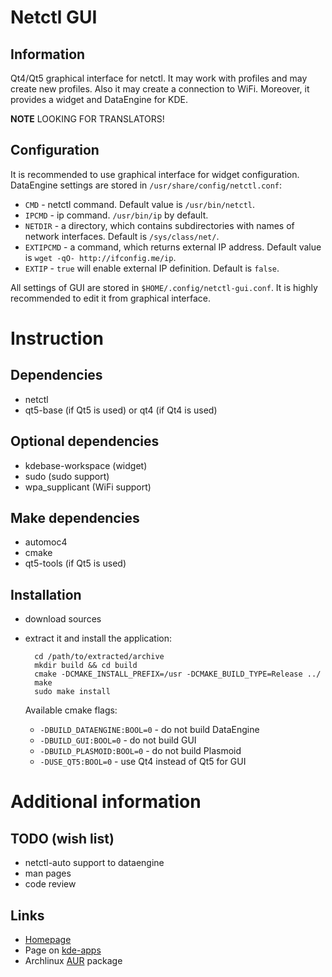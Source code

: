 Netctl GUI
==========

Information
-----------

Qt4/Qt5 graphical interface for netctl. It may work with profiles and may create new profiles. Also it may create a connection to WiFi. Moreover, it provides a widget and DataEngine for KDE.

**NOTE** LOOKING FOR TRANSLATORS!

Configuration
-------------

It is recommended to use graphical interface for widget configuration. DataEngine settings are stored in `/usr/share/config/netctl.conf`:

* `CMD` - netctl command. Default value is `/usr/bin/netctl`.
* `IPCMD` - ip command. `/usr/bin/ip` by default.
* `NETDIR` - a directory, which contains subdirectories with names of network interfaces. Default is `/sys/class/net/`.
* `EXTIPCMD` - a command, which returns external IP address. Default value is `wget -qO- http://ifconfig.me/ip`.
* `EXTIP` - `true` will enable external IP definition. Default is `false`.

All settings of GUI are stored in `$HOME/.config/netctl-gui.conf`. It is highly recommended to edit it from graphical interface.

Instruction
===========

Dependencies
------------

* netctl
* qt5-base (if Qt5 is used) or qt4 (if Qt4 is used)

Optional dependencies
---------------------

* kdebase-workspace (widget)
* sudo (sudo support)
* wpa_supplicant (WiFi support)

Make dependencies
-----------------

* automoc4
* cmake
* qt5-tools (if Qt5 is used)

Installation
------------

* download sources
* extract it and install the application:

        cd /path/to/extracted/archive
        mkdir build && cd build
        cmake -DCMAKE_INSTALL_PREFIX=/usr -DCMAKE_BUILD_TYPE=Release ../
        make
        sudo make install

  Available cmake flags:

  * `-DBUILD_DATAENGINE:BOOL=0` - do not build DataEngine
  * `-DBUILD_GUI:BOOL=0` - do not build GUI
  * `-DBUILD_PLASMOID:BOOL=0` - do not build Plasmoid
  * `-DUSE_QT5:BOOL=0` - use Qt4 instead of Qt5 for GUI

Additional information
======================

TODO (wish list)
----------------

* netctl-auto support to dataengine
* man pages
* code review

Links
-----

* [Homepage](http://arcanis.name/projects/netctl-gui)
* Page on [kde-apps](http://kde-apps.org/content/show.php?content=164490)
* Archlinux [AUR](https://aur.archlinux.org/pkgbase/netctl-gui/) package
